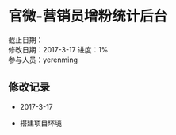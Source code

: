 # 官微-营销员增粉统计后台
截止日期：   
修改日期：2017-3-17 
进度：1%   
参与人员：yerenming

## 修改记录  
  
- 2017-3-17 
* 搭建项目环境

